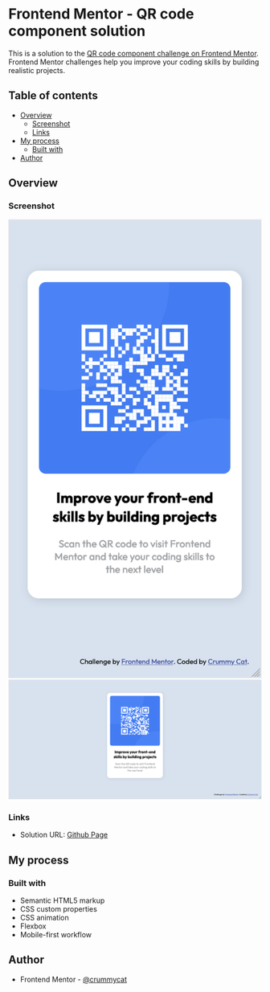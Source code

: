 # Frontend Mentor - QR code component solution

This is a solution to the [QR code component challenge on Frontend Mentor](https://www.frontendmentor.io/challenges/qr-code-component-iux_sIO_H). Frontend Mentor challenges help you improve your coding skills by building realistic projects.

## Table of contents

- [Overview](#overview)
  - [Screenshot](#screenshot)
  - [Links](#links)
- [My process](#my-process)
  - [Built with](#built-with)
- [Author](#author)

## Overview

### Screenshot

![Mobile](./screenshot/mobile.png)
![Desktop](./screenshot/desktop.png)

### Links

- Solution URL: [Github Page](https://crummycat.github.io/fm_QR_code_component/)

## My process

### Built with

- Semantic HTML5 markup
- CSS custom properties
- CSS animation
- Flexbox
- Mobile-first workflow

## Author

- Frontend Mentor - [@crummycat](https://www.frontendmentor.io/profile/crummycat)
